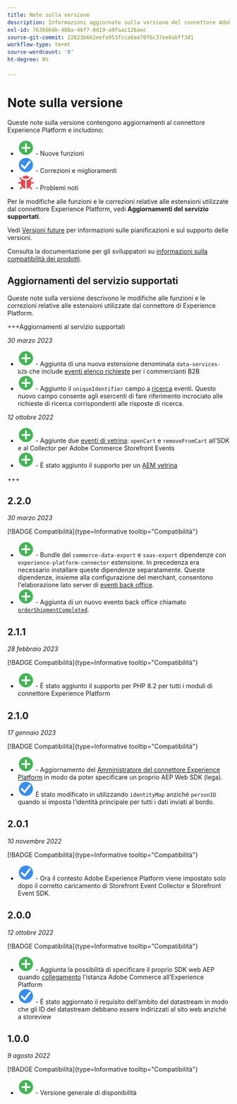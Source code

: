 ```yaml
---
title: Note sulla versione
description: Informazioni aggiornate sulla versione del connettore Adobe Experience Platform di Adobe Commerce.
exl-id: 7636664b-488a-46f7-8d19-a9faac126aec
source-git-commit: 22823b662eefa953fcca6ae78f6c37ee8abff3d1
workflow-type: tm+mt
source-wordcount: '0'
ht-degree: 0%

---
```


# Note sulla versione

Queste note sulla versione contengono aggiornamenti al connettore Experience Platform e includono:

* ![Nuovo](../assets/new.svg) - Nuove funzioni
* ![Correzione](../assets/fix.svg) - Correzioni e miglioramenti
* ![Bug](../assets/bug.svg) - Problemi noti

Per le modifiche alle funzioni e le correzioni relative alle estensioni utilizzate dal connettore Experience Platform, vedi **Aggiornamenti del servizio supportati**.

Vedi [Versioni future](https://experienceleague.adobe.com/docs/commerce-operations/release/planning/schedule.html) per informazioni sulle pianificazioni e sul supporto delle versioni.

Consulta la documentazione per gli sviluppatori su [informazioni sulla compatibilità dei prodotti](https://experienceleague.adobe.com/docs/commerce-operations/release/product-availability.html).

## Aggiornamenti del servizio supportati

Queste note sulla versione descrivono le modifiche alle funzioni e le correzioni relative alle estensioni utilizzate dal connettore di Experience Platform.

+++Aggiornamenti al servizio supportati

_30 marzo 2023_

* ![Nuovo](../assets/new.svg) - Aggiunta di una nuova estensione denominata `data-services-b2b` che include [eventi elenco richieste](events.md#b2b-events) per i commercianti B2B
* ![Nuovo](../assets/new.svg) - Aggiunto il `uniqueIdentifier` campo a [ricerca](events.md#search-events) eventi. Questo nuovo campo consente agli esercenti di fare riferimento incrociato alle richieste di ricerca corrispondenti alle risposte di ricerca.

_12 ottobre 2022_

* ![Nuovo](../assets/new.svg) - Aggiunte due [eventi di vetrina](events.md): `openCart` e `removeFromCart` all’SDK e al Collector per Adobe Commerce Storefront Events
* ![Nuovo](../assets/new.svg) - È stato aggiunto il supporto per un [AEM vetrina](overview.md#aem-support)

+++

## 2.2.0

_30 marzo 2023_

[!BADGE Compatibilità]{type=Informative tooltip="Compatibilità"}

* ![Nuovo](../assets/new.svg) - Bundle del `commerce-data-export` e `saas-export` dipendenze con `experience-platform-connector` estensione. In precedenza era necessario installare queste dipendenze separatamente. Queste dipendenze, insieme alla configurazione del merchant, consentono l&#39;elaborazione lato server di [eventi back office](events.md#back-office-events).
* ![Nuovo](../assets/new.svg) - Aggiunta di un nuovo evento back office chiamato [`orderShipmentCompleted`](events.md#ordershipmentcompleted).

## 2.1.1

_28 febbraio 2023_

[!BADGE Compatibilità]{type=Informative tooltip="Compatibilità"}

* ![Nuovo](../assets/new.svg) - È stato aggiunto il supporto per PHP 8.2 per tutti i moduli di connettore Experience Platform

## 2.1.0

_17 gennaio 2023_

[!BADGE Compatibilità]{type=Informative tooltip="Compatibilità"}

* ![Nuovo](../assets/new.svg) - Aggiornamento del [Amministratore del connettore Experience Platform](connect-data.md) in modo da poter specificare un proprio AEP Web SDK (lega).
* ![Correzione](../assets/fix.svg) È stato modificato in utilizzando `identityMap` anziché `personID` quando si imposta l’identità principale per tutti i dati inviati al bordo.

## 2.0.1

_10 novembre 2022_

[!BADGE Compatibilità]{type=Informative tooltip="Compatibilità"}

* ![Problema risolto](../assets/fix.svg) - Ora il contesto Adobe Experience Platform viene impostato solo dopo il corretto caricamento di Storefront Event Collector e Storefront Event SDK.

## 2.0.0

_12 ottobre 2022_

[!BADGE Compatibilità]{type=Informative tooltip="Compatibilità"}

* ![Nuovo](../assets/new.svg) - Aggiunta la possibilità di specificare il proprio SDK web AEP quando [collegamento](connect-data.md) l’istanza Adobe Commerce all’Experience Platform
* ![Correzione](../assets/fix.svg) - È stato aggiornato il requisito dell’ambito del datastream in modo che gli ID del datastream debbano essere indirizzati al sito web anziché a storeview

## 1.0.0

_9 agosto 2022_

[!BADGE Compatibilità]{type=Informative tooltip="Compatibilità"}

* ![Nuovo](../assets/new.svg) - Versione generale di disponibilità
